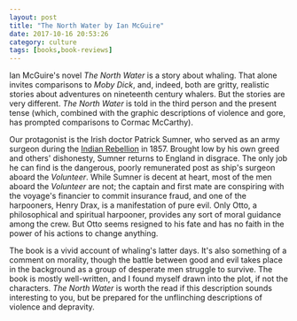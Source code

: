 ```yaml
---
layout: post
title: "The North Water by Ian McGuire"
date: 2017-10-16 20:53:26
category: culture
tags: [books,book-reviews]
---
```


Ian McGuire's novel _The North Water_ is a story about whaling. That alone invites comparisons to _Moby Dick_, and, indeed, both are gritty, realistic stories about adventures on nineteenth century whalers. But the stories are very different. _The North Water_ is told in the third person and the present tense (which, combined with the graphic descriptions of violence and gore, has prompted comparisons to Cormac McCarthy).

Our protagonist is the Irish doctor Patrick Sumner, who served as an army surgeon during the [Indian Rebellion](https://en.wikipedia.org/wiki/Indian_Rebellion_of_1857) in 1857. Brought low by his own greed and others' dishonesty, Sumner returns to England in disgrace. The only job he can find is the dangerous, poorly remunerated post as ship's surgeon aboard the _Volunteer_. While Sumner is decent at heart, most of the men aboard the _Volunteer_ are not; the captain and first mate are conspiring with the voyage's financier to commit insurance fraud, and one of the harpooners, Henry Drax, is a manifestation of pure evil. Only Otto, a philosophical and spiritual harpooner, provides any sort of moral guidance among the crew. But Otto seems resigned to his fate and has no faith in the power of his actions to change anything.

The book is a vivid account of whaling's latter days. It's also something of a comment on morality, though the battle between good and evil takes place in the background as a group of desperate men struggle to survive. The book is mostly well-written, and I found myself drawn into the plot, if not the characters. _The North Water_ is worth the read if this description sounds interesting to you, but be prepared for the unflinching descriptions of violence and depravity.
